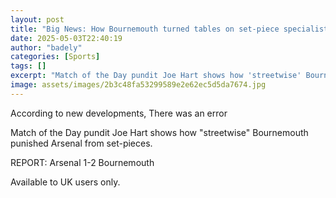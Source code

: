 ```yaml
---
layout: post
title: "Big News: How Bournemouth turned tables on set-piece specialists Arsenal"
date: 2025-05-03T22:40:19
author: "badely"
categories: [Sports]
tags: []
excerpt: "Match of the Day pundit Joe Hart shows how 'streetwise' Bournemouth punished Arsenal from set-pieces."
image: assets/images/2b3c48fa53299589e2e62ec5d5da7674.jpg
---
```


According to new developments, There was an error

Match of the Day pundit Joe Hart shows how "streetwise" Bournemouth punished Arsenal from set-pieces.

REPORT: Arsenal 1-2 Bournemouth 

Available to UK users only.

